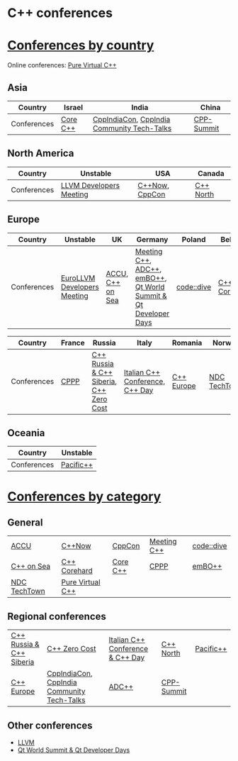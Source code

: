 # C++ conferences

# [Conferences by country](categorization/by_country.md)

Online conferences: [Pure Virtual C++](https://github.com/PatriotRossii/cpp-conferences/blob/master/conferences/purevirtualcpp.md)

## Asia

| Country | Israel | India | China |
| --- | --- | --- | --- |
| Conferences | [Core C++](https://github.com/PatriotRossii/cpp-conferences/blob/master/conferences/corecpp.md) | [CppIndiaCon](https://github.com/PatriotRossii/cpp-conferences/blob/master/conferences/cppindiacon.md), [CppIndia Community Tech-Talks](https://github.com/PatriotRossii/cpp-conferences/blob/master/conferences/cppindiacommunitytechtalks.md) | [CPP-Summit](https://github.com/PatriotRossii/cpp-conferences/blob/master/conferences/cppsummit.md) |


## North America

| Country | Unstable | USA | Canada |
| --- | --- | --- | --- |
| Conferences | [LLVM Developers Meeting](https://github.com/PatriotRossii/cpp-conferences/blob/master/conferences/llvm.md) | [C++Now](https://github.com/PatriotRossii/cpp-conferences/blob/master/conferences/cppnow.md), [CppCon](https://github.com/PatriotRossii/cpp-conferences/blob/master/conferences/cppcon.md) | [C++ North](https://github.com/PatriotRossii/cpp-conferences/blob/master/conferences/cppnorth.md) |


## Europe

| Country | Unstable | UK | Germany | Poland | Belarus |
| --- | --- | --- | --- | --- | --- |
| Conferences | [EuroLLVM Developers Meeting](https://github.com/PatriotRossii/cpp-conferences/blob/master/conferences/llvm.md) | [ACCU](https://github.com/PatriotRossii/cpp-conferences/blob/master/conferences/accu.md), [C++ on Sea](https://github.com/PatriotRossii/cpp-conferences/blob/master/conferences/cpponsea.md) | [Meeting C++](https://github.com/PatriotRossii/cpp-conferences/blob/master/conferences/meetingcpp.md), [ADC++](https://github.com/PatriotRossii/cpp-conferences/blob/master/conferences/adcpp.md), [emBO++](https://github.com/PatriotRossii/cpp-conferences/blob/master/conferences/embopp.md), [Qt World Summit & Qt Developer Days](https://github.com/PatriotRossii/cpp-conferences/blob/master/conferences/qtworldsummit.md) | [code::dive](https://github.com/PatriotRossii/cpp-conferences/blob/master/conferences/codedive.md) | [C++ Corehard](https://github.com/PatriotRossii/cpp-conferences/blob/master/conferences/cppcorehard.md) |

| Country | France | Russia | Italy | Romania | Norway
| --- | --- | --- | --- | --- | --- |
| Conferences | [CPPP](https://github.com/PatriotRossii/cpp-conferences/blob/master/conferences/cppp.md) | [C++ Russia & C++ Siberia](https://github.com/PatriotRossii/cpp-conferences/blob/master/conferences/cpprussia.md), [C++ Zero Cost](https://github.com/PatriotRossii/cpp-conferences/blob/master/conferences/cppzerocost.md) | [Italian C++ Conference, C++ Day](https://github.com/PatriotRossii/cpp-conferences/blob/master/conferences/italiancpp.md) | [C++ Europe](https://github.com/PatriotRossii/cpp-conferences/blob/master/conferences/cppeurope.md) | [NDC TechTown](https://github.com/PatriotRossii/cpp-conferences/blob/master/conferences/ndctechtown.md) |


## Oceania

| Country | Unstable |
| --- | --- |
| Conferences | [Pacific++](https://github.com/PatriotRossii/cpp-conferences/blob/master/conferences/pacificpp.md) |

# [Conferences by category](categorization/by_category.md)

## General
| | | | | |
|-|-|-|-|-|
| [ACCU](https://github.com/PatriotRossii/cpp-conferences/blob/master/conferences/accu.md) |[C++Now](https://github.com/PatriotRossii/cpp-conferences/blob/master/conferences/cppnow.md) | [CppCon](https://github.com/PatriotRossii/cpp-conferences/blob/master/conferences/cppcon.md) |[Meeting C++](https://github.com/PatriotRossii/cpp-conferences/blob/master/conferences/meetingcpp.md) | [code::dive](https://github.com/PatriotRossii/cpp-conferences/blob/master/conferences/codedive.md) |
| [C++ on Sea](https://github.com/PatriotRossii/cpp-conferences/blob/master/conferences/cpponsea.md) | [C++ Corehard](https://github.com/PatriotRossii/cpp-conferences/blob/master/conferences/cppcorehard.md) | [Core C++](https://github.com/PatriotRossii/cpp-conferences/blob/master/conferences/corecpp.md) | [CPPP](https://github.com/PatriotRossii/cpp-conferences/blob/master/conferences/cppp.md) | [emBO++](https://github.com/PatriotRossii/cpp-conferences/blob/master/conferences/embopp.md) |
| [NDC TechTown](https://github.com/PatriotRossii/cpp-conferences/blob/master/conferences/ndctechtown.md) | [Pure Virtual C++](https://github.com/PatriotRossii/cpp-conferences/blob/master/conferences/purevirtualcpp.md) |

## Regional conferences

| | | | | |
|-|-|-|-|-|
| [C++ Russia & C++ Siberia](https://github.com/PatriotRossii/cpp-conferences/blob/master/conferences/cpprussia.md) | [C++ Zero Cost](https://github.com/PatriotRossii/cpp-conferences/blob/master/conferences/cppzerocost.md) | [Italian C++ Conference & C++ Day](https://github.com/PatriotRossii/cpp-conferences/blob/master/conferences/italiancpp.md) | [C++ North](https://github.com/PatriotRossii/cpp-conferences/blob/master/conferences/cppnorth.md) | [Pacific++](https://github.com/PatriotRossii/cpp-conferences/blob/master/conferences/pacificpp.md) | 
| [C++ Europe](https://github.com/PatriotRossii/cpp-conferences/blob/master/conferences/cppeurope.md) | [CppIndiaCon](https://github.com/PatriotRossii/cpp-conferences/blob/master/conferences/cppindiacon.md), [CppIndia Community Tech-Talks](https://github.com/PatriotRossii/cpp-conferences/blob/master/conferences/cppindiacommunitytechtalks.md) | [ADC++](https://github.com/PatriotRossii/cpp-conferences/blob/master/conferences/adcpp.md) | [CPP-Summit](https://github.com/PatriotRossii/cpp-conferences/blob/master/conferences/cppsummit.md)

## Other conferences

* [LLVM](https://github.com/PatriotRossii/cpp-conferences/blob/master/conferences/llvm.md)
* [Qt World Summit & Qt Developer Days](https://github.com/PatriotRossii/cpp-conferences/blob/master/conferences/qtworldsummit.md)
